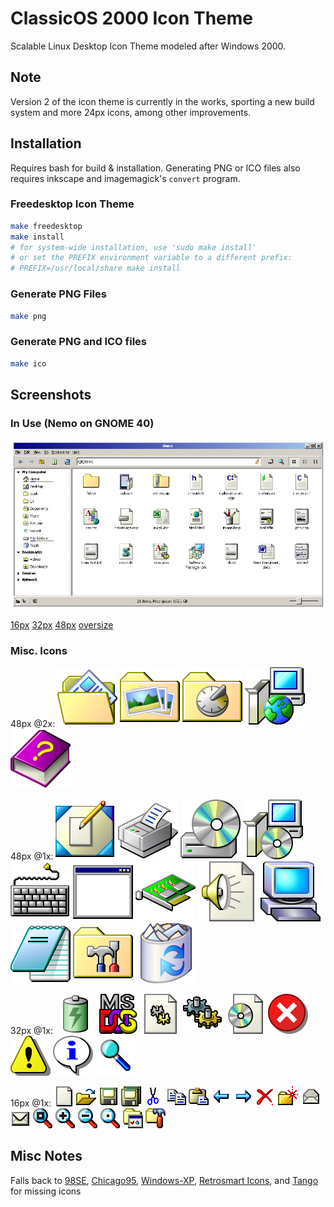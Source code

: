 # ClassicOS 2000 Icon Theme

Scalable Linux Desktop Icon Theme modeled after Windows 2000.

## Note

Version 2 of the icon theme is currently in the works, sporting a new build system and more 24px icons, among other improvements.

## Installation

Requires bash for build & installation.
Generating PNG or ICO files also requires inkscape and imagemagick's `convert` program.

### Freedesktop Icon Theme

```bash
make freedesktop
make install
# for system-wide installation, use 'sudo make install'
# or set the PREFIX environment variable to a different prefix:
# PREFIX=/usr/local/share make install
```

### Generate PNG Files

```bash
make png
```

### Generate PNG and ICO files

```bash
make ico
```

## Screenshots

### In Use (Nemo on GNOME 40)

![Icon theme in use with Nemo File Manager](screenshots/nemo.png)

[16px](screenshots/16px-files.png) [32px](screenshots/32px-files.png) [48px](screenshots/48px-files.png) [oversize](screenshots/oversize-files.png)

### Misc. Icons

48px @2x: 
<img src="src/svg48/folder-documents.svg" alt="Documents Folder" width="96" height="96">  <img src="src/svg48/folder-pictures.svg" alt="Pirctures Folder" width="96" height="96">  <img src="src/svg48/folder-recent.svg" alt="Refent Folder" width="96" height="96">  <img src="src/svg48/installer-web.svg" alt="Package Manager" width="96" height="96">  <img src="src/svg48/help.svg" alt="Help" width="96" height="96">

48px @1x: 
![Desktop @ 48px](src/svg48/desktop.svg) ![Printer @ 48px](src/svg48/printer.svg) ![Optical Media @ 48px](src/svg48/media-optical.svg) ![Installer @ 48px](src/svg48/installer.svg) ![Keyboard @ 48px](src/svg48/keyboard.svg) ![Default App @ 48px](src/svg48/application-default-icon.svg) ![Audio Card @ 48px](src/svg48/audio-card.svg) ![Audio File @ 48px](src/svg48/audio-x-generic.svg) ![Computer @ 48px](src/svg48/computer.svg) ![Notepad @ 48px](src/svg48/text-editor.svg) ![Control Panel @ 48px](src/svg48/preferences-desktop.svg) ![Trash @ 48px](src/svg48/trash-full.svg) 

32px @1x: 
![Full Battery @ 32px](src/svg32/battery-full-charging.svg) ![MS-DOS @ 32px](src/svg32/dosemu.svg) ![DLL @ 32px](src/svg32/application-object.svg) ![gears @ 32px](src/svg32/gears.svg)  ![ISO file @ 32px](src/svg32/application-x-cd-image.svg)  ![Dialog Error @ 32px](src/svg32/dialog-error.svg) ![Dialog Warning @ 32px](src/svg32/dialog-warning.svg) ![Dialog Information @ 32px](src/svg32/dialog-information.svg) ![Magnifier @ 32px](src/svg32/magnifier.svg) 

16px @1x: 
![File](src/svg16/file.svg) ![Open](src/svg16/file-open.svg) ![Save](src/svg16/save.svg) ![Save All](src/svg16/save-all.svg) ![Cut](src/svg16/edit-cut.svg) ![Copy](src/svg16/edit-copy.svg) ![Paste](src/svg16/edit-paste.svg) ![Back](src/svg16/back.svg) ![Forward](src/svg16/forward.svg) ![Delete](src/svg16/delete.svg) ![New Folder](src/svg16/folder-new.svg) ![Email-Read](src/svg16/msg-read.svg) ![Email-Unread](src/svg16/msg-unread.svg) ![Zoom-fit](src/svg16/zoom-fit.svg) ![Zoom-in](src/svg16/zoom-in.svg) ![Zoom-out](src/svg16/zoom-out.svg) ![Zoom-zero](src/svg16/zoom-zero.svg) ![Program Group](src/svg16/program-group.svg)  ![Admin Tools](src/svg16/applications-system.svg)

## Misc Notes

Falls back to [98SE](https://github.com/nestoris/Win98SE), [Chicago95](https://github.com/grassmunk/Chicago95), [Windows-XP](https://github.com/B00merang-Artwork/Windows-XP/), [Retrosmart Icons](https://github.com/mdomlop/retrosmart-icon-theme), and [Tango](http://tango.freedesktop.org/Tango_Icon_Library) for missing icons
